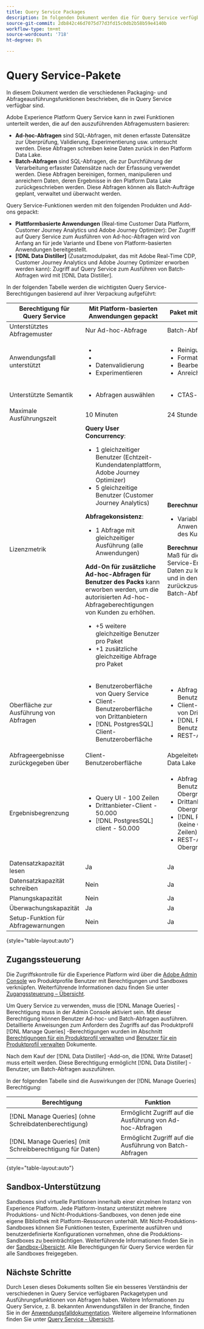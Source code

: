 ```yaml
---
title: Query Service Packages
description: Im folgenden Dokument werden die für Query Service verfügbaren Funktionspakete und Produkte beschrieben und die Unterschiede zwischen Ad-hoc- und Batch-Abfragen hervorgehoben.
source-git-commit: 2db842c46d7075d77d3fd15c0db2b58b59e4140b
workflow-type: tm+mt
source-wordcount: '718'
ht-degree: 8%

---
```


# Query Service-Pakete

In diesem Dokument werden die verschiedenen Packaging- und Abfrageausführungsfunktionen beschrieben, die in Query Service verfügbar sind.

Adobe Experience Platform Query Service kann in zwei Funktionen unterteilt werden, die auf den auszuführenden Abfragemustern basieren:

- **Ad-hoc-Abfragen** sind SQL-Abfragen, mit denen erfasste Datensätze zur Überprüfung, Validierung, Experimentierung usw. untersucht werden. Diese Abfragen schreiben keine Daten zurück in den Platform Data Lake.
- **Batch-Abfragen** sind SQL-Abfragen, die zur Durchführung der Verarbeitung erfasster Datensätze nach der Erfassung verwendet werden. Diese Abfragen bereinigen, formen, manipulieren und anreichern Daten, deren Ergebnisse in den Platform Data Lake zurückgeschrieben werden. Diese Abfragen können als Batch-Aufträge geplant, verwaltet und überwacht werden.

Query Service-Funktionen werden mit den folgenden Produkten und Add-ons gepackt:

- **Plattformbasierte Anwendungen** (Real-time Customer Data Platform, Customer Journey Analytics und Adobe Journey Optimizer): Der Zugriff auf Query Service zum Ausführen von Ad-hoc-Abfragen wird von Anfang an für jede Variante und Ebene von Platform-basierten Anwendungen bereitgestellt.
- **[!DNL Data Distiller]** (Zusatzmodulpaket, das mit Adobe Real-Time CDP, Customer Journey Analytics und Adobe Journey Optimizer erworben werden kann): Zugriff auf Query Service zum Ausführen von Batch-Abfragen wird mit [!DNL Data Distiller].

In der folgenden Tabelle werden die wichtigsten Query Service-Berechtigungen basierend auf ihrer Verpackung aufgeführt:

| Berechtigung für Query Service | Mit Platform-basierten Anwendungen gepackt | Paket mit [!DNL Data Distiller] |
|---|---|---|
| Unterstütztes Abfragemuster | Nur Ad-hoc-Abfrage | Batch-Abfrage |
| Anwendungsfall unterstützt | <ul><li>&#x200B;</li><li>&#x200B;</li><li>Datenvalidierung</li><li>Experimentieren</li></ul> | <ul><li>Reinigung</li><li>Formatierung</li><li>Bearbeiten</li><li>Anreicherung</li></ul> |
| Unterstützte Semantik | <ul><li>Abfragen auswählen</li></ul> | <ul><li>CTAS- und ITAS-Abfragen</li></ul> |
| Maximale Ausführungszeit | 10 Minuten | 24 Stunden |
| Lizenzmetrik | **Query User Concurrency**: <ul><li>1 gleichzeitiger Benutzer (Echtzeit-Kundendatenplattform, Adobe Journey Optimizer) &#x200B;</li><li>5 gleichzeitige Benutzer (Customer Journey Analytics) &#x200B;</li></ul> **Abfragekonsistenz**: <ul><li>1 Abfrage mit gleichzeitiger Ausführung (alle Anwendungen) &#x200B;</li></ul> **Add-On für zusätzliche Ad-hoc-Abfragen für Benutzer des Packs** kann erworben werden, um die autorisierten Ad-hoc-Abfrageberechtigungen von Kunden zu erhöhen. <ul><li>+5 weitere gleichzeitige Benutzer pro Paket</li><li>+1 zusätzliche gleichzeitige Abfrage pro Paket</li></ul> | **Berechnungsstunden**: <ul><li>Variable (basierend auf den Anwendungsberechtigungen des Kunden)</li></ul> **Berechnungsstunden** ist ein Maß für die Zeit, die die Query Service-Engine benötigt, um Daten zu lesen, zu verarbeiten und in den Data Lake zurückzuschreiben, wenn eine Batch-Abfrage ausgeführt wird. |
| Oberfläche zur Ausführung von Abfragen | <ul><li>Benutzeroberfläche von Query Service</li><li>Client-Benutzeroberfläche von Drittanbietern</li><li>[!DNL PostgresSQL] Client-Benutzeroberfläche</li></ul> | <ul><li>Abfrage-Benutzeroberfläche </li><li>Client-Benutzeroberfläche von Drittanbietern</li><li>[!DNL PostgresSQL] Client-Benutzeroberfläche</li><li>REST-APIs</li></ul> |
| Abfrageergebnisse zurückgegeben über | Client-Benutzeroberfläche | Abgeleiteter Datensatz, der im Data Lake gespeichert ist |
| Ergebnisbegrenzung | <ul><li>Query UI - 100 Zeilen</li><li>Drittanbieter-Client - 50.000</li><li>[!DNL PostgresSQL] client - 50.000</li></ul> | <ul><li>Abfrage-Benutzeroberfläche (keine Obergrenze für Zeilen)</li><li>Drittanbieter-Clients (keine Obergrenze für Zeilen)</li><li>[!DNL PostgresSQL] client (keine Obergrenze für Zeilen)</li><li>REST-APIs (keine Obergrenze für Zeilen)</li></ul> |
| Datensatzkapazität lesen | Ja | Ja |
| Datensatzkapazität schreiben | Nein | Ja |
| Planungskapazität | Nein | Ja |
| Überwachungskapazität | Ja | Ja |
| Setup-Funktion für Abfragewarnungen | Nein | Ja |

{style=&quot;table-layout:auto&quot;}

## Zugangssteuerung

Die Zugriffskontrolle für die Experience Platform wird über die [Adobe Admin Console](https://adminconsole.adobe.com/) wo Produktprofile Benutzer mit Berechtigungen und Sandboxes verknüpfen. Weiterführende Informationen dazu finden Sie unter [Zugangssteuerung – Übersicht](../../access-control/home.md).

Um Query Service zu verwenden, muss die [!DNL Manage Queries] -Berechtigung muss in der Admin Console aktiviert sein. Mit dieser Berechtigung können Benutzer Ad-hoc- und Batch-Abfragen ausführen. Detaillierte Anweisungen zum Anfordern des Zugriffs auf das Produktprofil [!DNL Manage Queries] -Berechtigungen wurden im Abschnitt [Berechtigungen für ein Produktprofil verwalten](../../access-control/ui/permissions.md) und [Benutzer für ein Produktprofil verwalten](../../access-control/ui/users.md) Dokumente.

Nach dem Kauf der [!DNL Data Distiller] -Add-on, die [!DNL Write Dataset] muss erteilt werden. Diese Berechtigung ermöglicht [!DNL Data Distiller] -Benutzer, um Batch-Abfragen auszuführen.

In der folgenden Tabelle sind die Auswirkungen der [!DNL Manage Queries] Berechtigung:

| Berechtigung | Funktion |
|---|---|
| [!DNL Manage Queries] (ohne Schreibdatenberechtigung) | Ermöglicht Zugriff auf die Ausführung von Ad-hoc-Abfragen |
| [!DNL Manage Queries] (mit Schreibberechtigung für Daten) | Ermöglicht Zugriff auf die Ausführung von Batch-Abfragen |

{style=&quot;table-layout:auto&quot;}

## Sandbox-Unterstützung

Sandboxes sind virtuelle Partitionen innerhalb einer einzelnen Instanz von Experience Platform. Jede Platform-Instanz unterstützt mehrere Produktions- und Nicht-Produktions-Sandboxes, von denen jede eine eigene Bibliothek mit Platform-Ressourcen unterhält. Mit Nicht-Produktions-Sandboxes können Sie Funktionen testen, Experimente ausführen und benutzerdefinierte Konfigurationen vornehmen, ohne die Produktions-Sandboxes zu beeinträchtigen. Weiterführende Informationen finden Sie in der [Sandbox-Übersicht](../../sandboxes/home.md). Alle Berechtigungen für Query Service werden für alle Sandboxes freigegeben.

## Nächste Schritte

Durch Lesen dieses Dokuments sollten Sie ein besseres Verständnis der verschiedenen in Query Service verfügbaren Packagetypen und Ausführungsfunktionen von Abfragen haben. Weitere Informationen zu Query Service, z. B. bekannten Anwendungsfällen in der Branche, finden Sie in der [Anwendungsfalldokumentation](../use-cases/abandoned-browse.md). Weitere allgemeine Informationen finden Sie unter [Query Service - Übersicht](../home.md).
